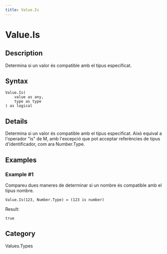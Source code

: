 ```yaml
---
title: Value.Is
---
```


# Value.Is


## Description

Determina si un valor és compatible amb el tipus especificat.


## Syntax

```powerquery
Value.Is(
    value as any,
    type as type
) as logical
```


## Details

Determina si un valor és compatible amb el tipus especificat. Això equival a l'operador "is" de M, amb l'excepció que pot acceptar referències de tipus d'identificador, com ara Number.Type.


## Examples

### Example #1 
Compareu dues maneres de determinar si un nombre és compatible amb el tipus nombre.
```powerquery
Value.Is(123, Number.Type) = (123 is number)
```

Result: 
```powerquery
true
```




## Category
Values.Types
